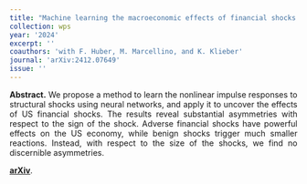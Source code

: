 ```yaml
---
title: "Machine learning the macroeconomic effects of financial shocks. [WP](https://arxiv.org/abs/2412.07649)"
collection: wps
year: '2024'
excerpt: ''
coauthors: 'with F. Huber, M. Marcellino, and K. Klieber'
journal: 'arXiv:2412.07649'
issue: ''
---
```

<p align="justify"> <b>Abstract.</b> We propose a method to learn the nonlinear impulse responses to structural shocks using neural networks, and apply it to uncover the effects of US financial shocks. The results reveal substantial asymmetries with respect to the sign of the shock. Adverse financial shocks have powerful effects on the US economy, while benign shocks trigger much smaller reactions. Instead, with respect to the size of the shocks, we find no discernible asymmetries.
</p>

[**arXiv**](https://doi.org/10.48550/arXiv.2402.10574).
